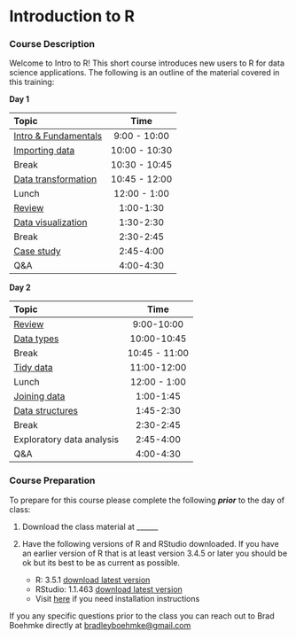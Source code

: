 
# Introduction to R

### Course Description

Welcome to Intro to R\! This short course introduces new users to R for
data science applications. The following is an outline of the material
covered in this training:

**Day
1**

| Topic                                                                          |     Time      |
| :----------------------------------------------------------------------------- | :-----------: |
| [Intro & Fundamentals](https://uc-r.github.io/Intro-R/day-1a-intro.html)       | 9:00 - 10:00  |
| [Importing data](https://uc-r.github.io/Intro-R/day-1b-import.html)            | 10:00 - 10:30 |
| Break                                                                          | 10:30 - 10:45 |
| [Data transformation](https://uc-r.github.io/Intro-R/day-1c-transform.html)    | 10:45 - 12:00 |
| Lunch                                                                          | 12:00 - 1:00  |
| [Review](https://uc-r.github.io/Intro-R/day-1d-review.html)                    |   1:00-1:30   |
| [Data visualization](https://uc-r.github.io/Intro-R/day-1e-visualization.html) |   1:30-2:30   |
| Break                                                                          |   2:30-2:45   |
| [Case study](https://uc-r.github.io/Intro-R/day-1f-case-study.html)            |   2:45-4:00   |
| Q\&A                                                                           |   4:00-4:30   |

**Day
2**

| Topic                                                                         |     Time      |
| :---------------------------------------------------------------------------- | :-----------: |
| [Review](https://uc-r.github.io/Intro-R/day-2a-intro.html)                    |  9:00-10:00   |
| [Data types](https://uc-r.github.io/Intro-R/day-2b-data-types.html)           |  10:00-10:45  |
| Break                                                                         | 10:45 - 11:00 |
| [Tidy data](https://uc-r.github.io/Intro-R/day-2c-tidy.html)                  |  11:00-12:00  |
| Lunch                                                                         | 12:00 - 1:00  |
| [Joining data](https://uc-r.github.io/Intro-R/day-2d-joins.html)              |   1:00-1:45   |
| [Data structures](https://uc-r.github.io/Intro-R/day-2e-data-structures.html) |   1:45-2:30   |
| Break                                                                         |   2:30-2:45   |
| Exploratory data analysis                                                     |   2:45-4:00   |
| Q\&A                                                                          |   4:00-4:30   |

### Course Preparation

To prepare for this course please complete the following ***prior*** to
the day of class:

1.  Download the class material at \_\_\_\_\_\_

2.  Have the following versions of R and RStudio downloaded. If you have
    an earlier version of R that is at least version 3.4.5 or later you
    should be ok but its best to be as current as possible.
    
      - R: 3.5.1 [download latest version](https://cran.r-project.org/)
      - RStudio: 1.1.463 [download latest
        version](https://www.rstudio.com/products/rstudio/download/#download)
      - Visit [here](http://uc-r.github.io/basics#installation) if you
        need installation instructions

If you any specific questions prior to the class you can reach out to
Brad Boehmke directly at <bradleyboehmke@gmail.com>
